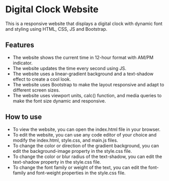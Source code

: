 # Digital Clock Website
This is a responsive website that displays a digital clock with dynamic font and styling using HTML, CSS, JS and Bootstrap.

## Features
- The website shows the current time in 12-hour format with AM/PM indicator.
- The website updates the time every second using JS.
- The website uses a linear-gradient background and a text-shadow effect to create a cool look.
- The website uses Bootstrap to make the layout responsive and adapt to different screen sizes.
- The website uses viewport units, calc() function, and media queries to make the font size dynamic and responsive.
## How to use
- To view the website, you can open the index.html file in your browser.
- To edit the website, you can use any code editor of your choice and modify the index.html, style.css, and main.js files.
- To change the color or direction of the gradient background, you can edit the background-image property in the style.css file.
- To change the color or blur radius of the text-shadow, you can edit the text-shadow property in the style.css file.
- To change the font family or weight of the text, you can edit the font-family and font-weight properties in the style.css file.
